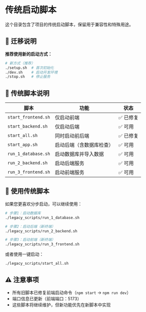 # 传统启动脚本

这个目录包含了项目的传统启动脚本，保留用于兼容性和特殊用途。

## 🔄 迁移说明

**推荐使用新的启动方式：**
```bash
# 新方式（推荐）
./setup.sh  # 首次初始化
./dev.sh    # 启动开发环境
./stop.sh   # 停止服务
```

## 📜 传统脚本说明

| 脚本 | 功能 | 状态 |
|------|------|------|
| `start_frontend.sh` | 仅启动前端 | ✅ 已修复 |
| `start_backend.sh` | 仅启动后端 | ✅ 可用 |
| `start_all.sh` | 同时启动前后端 | ✅ 已修复 |
| `start_app.sh` | 启动后端（含数据库检查） | ✅ 可用 |
| `run_1_database.sh` | 启动数据库并导入数据 | ✅ 可用 |
| `run_2_backend.sh` | 启动后端服务 | ✅ 可用 |
| `run_3_frontend.sh` | 启动前端服务 | ✅ 可用 |

## 🚀 使用传统脚本

如果您更喜欢分步启动，可以继续使用：

```bash
# 步骤1：启动数据库
./legacy_scripts/run_1_database.sh

# 步骤2：启动后端（新终端）
./legacy_scripts/run_2_backend.sh

# 步骤3：启动前端（新终端）
./legacy_scripts/run_3_frontend.sh
```

或者使用一键启动：
```bash
./legacy_scripts/start_all.sh
```

## ⚠️ 注意事项

- 所有旧脚本已修复前端启动命令（`npm start` → `npm run dev`）
- 端口信息已更新（前端端口：5173）
- 这些脚本将继续维护，但新功能优先在新脚本中实现 